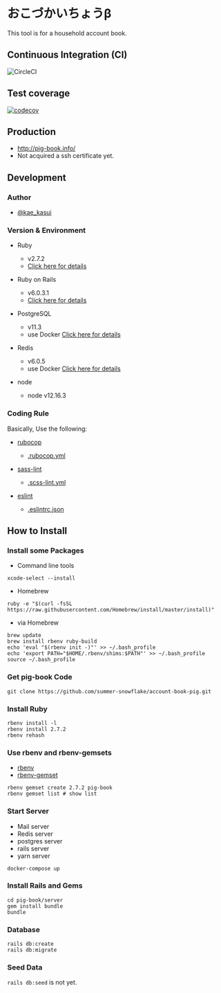 おこづかいちょうβ
=======

This tool is for a household account book.

## Continuous Integration (CI)

![CircleCI](https://circleci.com/gh/summer-snowflake/pig-book/tree/master.svg?style=shield&circle-token=e90d1bd5a4b016ea384ddf835b97ac7429035b8d)

## Test coverage

[![codecov](https://codecov.io/gh/summer-snowflake/pig-book/branch/master/graph/badge.svg)](https://codecov.io/gh/summer-snowflake/pig-book)

## Production

- http://pig-book.info/
- Not acquired a ssh certificate yet.

## Development

### Author

- [@kae_kasui](https://twitter.com/kae_kasui)

### Version & Environment

- Ruby
  - v2.7.2
  - [Click here for details](https://github.com/summer-snowflake/pig-book/blob/master/server/Gemfile#L4)

- Ruby on Rails
  - v6.0.3.1
  - [Click here for details](https://github.com/summer-snowflake/pig-book/blob/master/server/Gemfile#6)

- PostgreSQL
  - v11.3
  - use Docker [Click here for details](https://github.com/summer-snowflake/pig-book/blob/master/docker-compose.yml#L4)

- Redis
  - v6.0.5
  - use Docker [Click here for details](https://github.com/summer-snowflake/pig-book/blob/master/docker-compose.yml#L16)

- node
  - node v12.16.3

### Coding Rule

Basically, Use the following:

- [rubocop](https://github.com/bbatsov/rubocop)
  - [.rubocop.yml](https://github.com/summer-snowflake/pig-book/blob/master/server/.rubocop.yml)

- [sass-lint](https://github.com/sasstools/sass-lint)
  - [.scss-lint.yml](https://github.com/summer-snowflake/pig-book/blob/master/client/.sass-lint.yml)

- [eslint](https://github.com/eslint/eslint)
  - [.eslintrc.json](https://github.com/summer-snowflake/pig-book/blob/master/client/.eslintrc.json)

## How to Install

### Install some Packages

- Command line tools

```
xcode-select --install
```

- Homebrew

```
ruby -e "$(curl -fsSL https://raw.githubusercontent.com/Homebrew/install/master/install)"
```

- via Homebrew

```
brew update
brew install rbenv ruby-build
echo 'eval "$(rbenv init -)"' >> ~/.bash_profile
echo 'export PATH="$HOME/.rbenv/shims:$PATH"' >> ~/.bash_profile
source ~/.bash_profile
```

### Get pig-book Code

```
git clone https://github.com/summer-snowflake/account-book-pig.git
```

### Install Ruby

```
rbenv install -l
rbenv install 2.7.2
rbenv rehash
```

### Use rbenv and rbenv-gemsets

- [rbenv](https://github.com/rbenv/rbenv)
- [rbenv-gemset](https://github.com/jf/rbenv-gemset)

```
rbenv gemset create 2.7.2 pig-book
rbenv gemset list # show list
```

### Start Server

- Mail server
- Redis server
- postgres server
- rails server
- yarn server

```
docker-compose up
```

### Install Rails and Gems

```
cd pig-book/server
gem install bundle
bundle
```

### Database

```
rails db:create
rails db:migrate
```

### Seed Data

`rails db:seed` is not yet.
